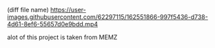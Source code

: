 (diff file name)
https://user-images.githubusercontent.com/62297115/162551866-997f5436-d738-4d61-8ef6-55657d0e9bdd.mp4

alot of this project is taken from MEMZ 

